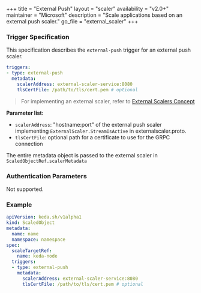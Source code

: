 +++
title = "External Push"
layout = "scaler"
availability = "v2.0+"
maintainer = "Microsoft"
description = "Scale applications based on an external push scaler."
go_file = "external_scaler"
+++

### Trigger Specification

This specification describes the `external-push` trigger for an external push scaler.

```yaml
triggers:
- type: external-push
  metadata:
    scalerAddress: external-scaler-service:8080
    tlsCertFile: /path/to/tls/cert.pem # optional
```

> For implementing an external scaler, refer to [External Scalers Concept](../concepts/external-scalers.md)

**Parameter list:**

- `scalerAddress`: "hostname:port" of the external push scaler implementing `ExternalScaler.StreamIsActive` in externalscaler.proto.
- `tlsCertFile`: optional path for a certificate to use for the GRPC connection

The entire metadata object is passed to the external scaler in `ScaledObjectRef.scalerMetadata`

### Authentication Parameters

Not supported.

### Example

```yaml
apiVersion: keda.sh/v1alpha1
kind: ScaledObject
metadata:
  name: name
  namespace: namespace
spec:
  scaleTargetRef:
    name: keda-node
  triggers:
  - type: external-push
    metadata:
      scalerAddress: external-scaler-service:8080
      tlsCertFile: /path/to/tls/cert.pem # optional
```
